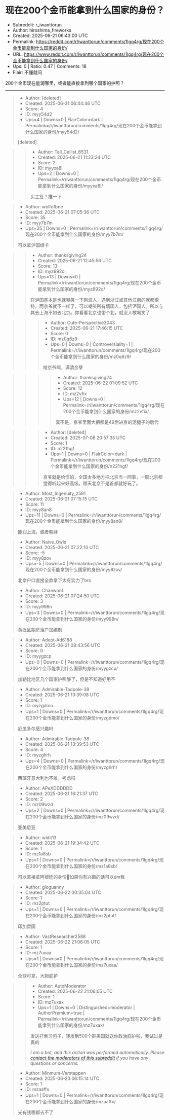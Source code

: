 # 现在200个金币能拿到什么国家的身份？

- Subreddit: r_iwanttorun
- Author: hiroshima_fireworks
- Created: 2025-06-21 06:43:00 UTC
- Permalink: https://reddit.com/r/iwanttorun/comments/1lgq4rg/现在200个金币能拿到什么国家的身份/
- URL: https://www.reddit.com/r/iwanttorun/comments/1lgq4rg/现在200个金币能拿到什么国家的身份/
- Ups: 0 | Ratio: 0.47 | Comments: 18
- Flair: 不懂就问


200个金币现在能润哪里，或者能直接拿到哪个国家的护照？


---

> - Author: [deleted]
> - Created: 2025-06-21 06:44:46 UTC
> - Score: 4
> - ID: myy54d2
> - Ups=4 | Downs=0 | FlairColor=dark | Permalink=/r/iwanttorun/comments/1lgq4rg/现在200个金币能拿到什么国家的身份/myy54d2/
>
> [deleted]

>> - Author: Tall_Cellist_6531
>> - Created: 2025-06-21 11:23:24 UTC
>> - Score: 2
>> - ID: myyxa8l
>> - Ups=2 | Downs=0 | Permalink=/r/iwanttorun/comments/1lgq4rg/现在200个金币能拿到什么国家的身份/myyxa8l/
>>
>> 买工签？推一下

> - Author: wolfofbne
> - Created: 2025-06-21 07:05:36 UTC
> - Score: 35
> - ID: myy7b7m
> - Ups=35 | Downs=0 | Permalink=/r/iwanttorun/comments/1lgq4rg/现在200个金币能拿到什么国家的身份/myy7b7m/
>
> 可以拿沪国绿卡

>> - Author: thanksgiving24
>> - Created: 2025-06-21 12:45:56 UTC
>> - Score: 13
>> - ID: myz892o
>> - Ups=13 | Downs=0 | Permalink=/r/iwanttorun/comments/1lgq4rg/现在200个金币能拿到什么国家的身份/myz892o/
>>
>> 在沪国基本是也就嘲笑一下刚波人，遇到浙江或其他江南的就都索特。而京爷就不一样了，可以嘲笑所有墙国人，包括沪国人。所以与其去上海不如去北京。你看看北京也带个北，就没人敢嘲笑了

>>> - Author: Cute-Perspective3043
>>> - Created: 2025-06-21 17:46:15 UTC
>>> - Score: 0
>>> - ID: mz0q6z9
>>> - Ups=0 | Downs=0 | Controversiality=1 | Permalink=/r/iwanttorun/comments/1lgq4rg/现在200个金币能拿到什么国家的身份/mz0q6z9/
>>>
>>> 啥京爷啊，满清余孽

>>>> - Author: thanksgiving24
>>>> - Created: 2025-06-22 01:09:52 UTC
>>>> - Score: 12
>>>> - ID: mz2vfix
>>>> - Ups=12 | Downs=0 | Permalink=/r/iwanttorun/comments/1lgq4rg/现在200个金币能拿到什么国家的身份/mz2vfix/
>>>>
>>>> 真不是，京爷里面大把都是49后进京的泥腿子的后代

>>> - Author: [deleted]
>>> - Created: 2025-07-08 20:57:35 UTC
>>> - Score: 1
>>> - ID: n221hgf
>>> - Ups=1 | Downs=0 | FlairColor=dark | Permalink=/r/iwanttorun/comments/1lgq4rg/现在200个金币能拿到什么国家的身份/n221hgf/
>>>
>>> 京爷就是给惯的，全国太多地方把北京当一回事，一聊北京都觉得听起来好高级。哪天北京不是首都就好玩了。

> - Author: Most_Ingenuity_2591
> - Created: 2025-06-21 07:15:15 UTC
> - Score: 11
> - ID: myy8an8
> - Ups=11 | Downs=0 | Permalink=/r/iwanttorun/comments/1lgq4rg/现在200个金币能拿到什么国家的身份/myy8an8/
>
> 能润上海，或者朝鲜

> - Author: Naive_Owls
> - Created: 2025-06-21 07:22:10 UTC
> - Score: -5
> - ID: myy8zov
> - Ups=-5 | Downs=0 | Permalink=/r/iwanttorun/comments/1lgq4rg/现在200个金币能拿到什么国家的身份/myy8zov/
>
> 北京户口直接全款拿下太有实力了bro

> - Author: ChaewonL
> - Created: 2025-06-21 07:24:50 UTC
> - Score: 3
> - ID: myy998n
> - Ups=3 | Downs=0 | Permalink=/r/iwanttorun/comments/1lgq4rg/现在200个金币能拿到什么国家的身份/myy998n/
>
> 黄泛区期房落户加编制

> - Author: Adept-Ad6188
> - Created: 2025-06-21 08:43:56 UTC
> - Score: 0
> - ID: myygzcp
> - Ups=0 | Downs=0 | Permalink=/r/iwanttorun/comments/1lgq4rg/现在200个金币能拿到什么国家的身份/myygzcp/
>
> 加勒比地区几个国家护照够了，但是不知道好用不

> - Author: Admirable-Tadpole-38
> - Created: 2025-06-21 13:39:08 UTC
> - Score: 1
> - ID: myzgdmo
> - Ups=1 | Downs=0 | Permalink=/r/iwanttorun/comments/1lgq4rg/现在200个金币能拿到什么国家的身份/myzgdmo/
>
> 厄瓜多尔感兴趣吗

> - Author: Admirable-Tadpole-38
> - Created: 2025-06-21 13:39:53 UTC
> - Score: 4
> - ID: myzghrh
> - Ups=4 | Downs=0 | Permalink=/r/iwanttorun/comments/1lgq4rg/现在200个金币能拿到什么国家的身份/myzghrh/
>
> 西班牙意大利也不难，考虑吗

> - Author: APeXDDDDDD
> - Created: 2025-06-21 16:21:37 UTC
> - Score: 2
> - ID: mz09wzd
> - Ups=2 | Downs=0 | Permalink=/r/iwanttorun/comments/1lgq4rg/现在200个金币能拿到什么国家的身份/mz09wzd/
>
> 亚美尼亚

> - Author: widit13
> - Created: 2025-06-21 19:34:42 UTC
> - Score: 1
> - ID: mz1a8sb
> - Ups=1 | Downs=0 | Permalink=/r/iwanttorun/comments/1lgq4rg/现在200个金币能拿到什么国家的身份/mz1a8sb/
>
> 可以直接拿阿根廷的身份🤔如果你有兴趣的话可以dm我

> - Author: gioguanny
> - Created: 2025-06-22 00:35:04 UTC
> - Score: 1
> - ID: mz2ptut
> - Ups=1 | Downs=0 | Permalink=/r/iwanttorun/comments/1lgq4rg/现在200个金币能拿到什么国家的身份/mz2ptut/
>
> 印加啻国

> - Author: VastResearcher2588
> - Created: 2025-06-22 21:06:05 UTC
> - Score: 1
> - ID: mz7uxaa
> - Ups=1 | Downs=0 | Permalink=/r/iwanttorun/comments/1lgq4rg/现在200个金币能拿到什么国家的身份/mz7uxaa/
>
> 全球可拿，大胆庇护

>> - Author: AutoModerator
>> - Created: 2025-06-22 21:06:05 UTC
>> - Score: 1
>> - ID: mz7uxax
>> - Ups=1 | Downs=0 | Distinguished=moderator | AuthorPremium=true | Permalink=/r/iwanttorun/comments/1lgq4rg/现在200个金币能拿到什么国家的身份/mz7uxax/
>>
>> 发送打倒习包子，转发到500个群美国就送你政治庇护啦，我试过是真的
>> 
>> *I am a bot, and this action was performed automatically. Please [contact the moderators of this subreddit](/message/compose/?to=/r/iwanttorun) if you have any questions or concerns.*

> - Author: Minmum-Verstappen
> - Created: 2025-06-23 06:15:14 UTC
> - Score: 1
> - ID: mzaaffx
> - Ups=1 | Downs=0 | Permalink=/r/iwanttorun/comments/1lgq4rg/现在200个金币能拿到什么国家的身份/mzaaffx/
>
> 光有钱哪都去不了
